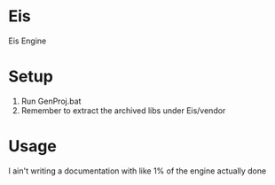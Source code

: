 # Eis
Eis Engine

# Setup
1. Run GenProj.bat
2. Remember to extract the archived libs under Eis/vendor

# Usage
  I ain't writing a documentation with like 1% of the engine actually done
